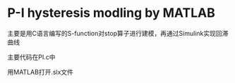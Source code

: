 # P-I hysteresis modling by MATLAB

主要是用C语言编写的S-function对stop算子进行建模，再通过Simulink实现回滞曲线

主要代码在PI.c中

用MATLAB打开.slx文件
